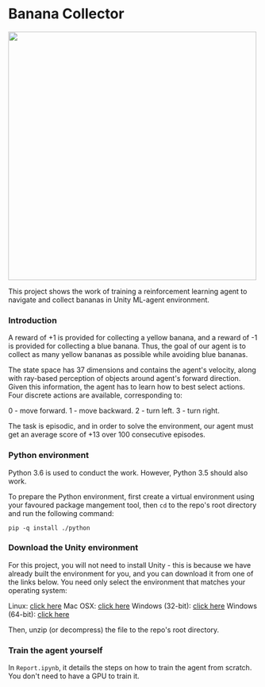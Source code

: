 # Banana Collector

<img src="img/trained-agent.gif" width="500">

This project shows the work of training a reinforcement learning agent to navigate and collect bananas in Unity ML-agent environment.

### Introduction
A reward of +1 is provided for collecting a yellow banana, and a reward of -1 is provided for collecting a blue banana. Thus, the goal of our agent is to collect as many yellow bananas as possible while avoiding blue bananas.

The state space has 37 dimensions and contains the agent's velocity, along with ray-based perception of objects around agent's forward direction. Given this information, the agent has to learn how to best select actions. Four discrete actions are available, corresponding to:

0 - move forward.
1 - move backward.
2 - turn left.
3 - turn right.

The task is episodic, and in order to solve the environment, our agent must get an average score of +13 over 100 consecutive episodes.

### Python environment
Python 3.6 is used to conduct the work. However, Python 3.5 should also work.

To prepare the Python environment, first create a virtual environment using your favoured package mangement tool, then `cd` to the repo's root directory and run the following command:

```
pip -q install ./python
```

### Download the Unity environment
For this project, you will not need to install Unity - this is because we have already built the environment for you, and you can download it from one of the links below. You need only select the environment that matches your operating system:

Linux: [click here](https://s3-us-west-1.amazonaws.com/udacity-drlnd/P1/Banana/Banana_Linux.zip)
Mac OSX: [click here](https://s3-us-west-1.amazonaws.com/udacity-drlnd/P1/Banana/Banana.app.zip)
Windows (32-bit): [click here](https://s3-us-west-1.amazonaws.com/udacity-drlnd/P1/Banana/Banana_Windows_x86.zip)
Windows (64-bit): [click here](https://s3-us-west-1.amazonaws.com/udacity-drlnd/P1/Banana/Banana_Windows_x86_64.zip)

Then, unzip (or decompress) the file to the repo's root directory.

### Train the agent yourself
In `Report.ipynb`, it details the steps on how to train the agent from scratch. You don't need to have a GPU to train it.